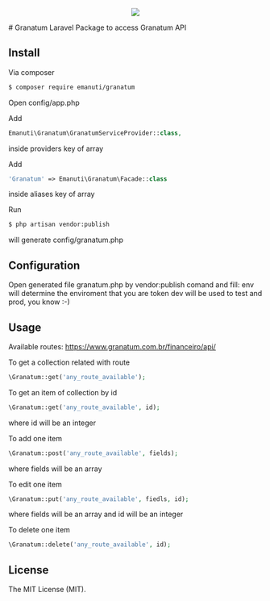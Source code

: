 <p align="center">
  <a href="https://laravel.com" target="_blank"><img src="https://laravel.com/assets/img/components/logo-laravel.svg"></a>
<!--  <a href="https://www.granatum.com.br/financeiro/api/" target="_blank"><span style="background-color:#00579B;"><img src="https://www.granatum.com.br/financeiro/img/logo-granatum-financeiro.png"></span></a>-->
</p>
# Granatum
Laravel Package to access Granatum API

## Install

Via composer

``` bash
$ composer require emanuti/granatum
```

Open config/app.php

Add
``` php
Emanuti\Granatum\GranatumServiceProvider::class,
```
inside providers key of array

Add
``` php
'Granatum' => Emanuti\Granatum\Facade::class
```
inside aliases key of array

Run 

``` bash
$ php artisan vendor:publish
```
will generate config/granatum.php

## Configuration

Open generated file granatum.php by vendor:publish comand and fill:
env will determine the enviroment that you are
token dev will be used to test and prod, you know :-)

## Usage

Available routes: https://www.granatum.com.br/financeiro/api/

To get a collection related with route

``` php
\Granatum::get('any_route_available');
```

To get an item of collection by id

``` php
\Granatum::get('any_route_available', id);
```

where id will be an integer

To add one item

``` php
\Granatum::post('any_route_available', fields);
```

where fields will be an array

To edit one item

``` php
\Granatum::put('any_route_available', fiedls, id);
```

where fields will be an array and id will be an integer

To delete one item
``` php
\Granatum::delete('any_route_available', id);
```

## License

The MIT License (MIT).  

